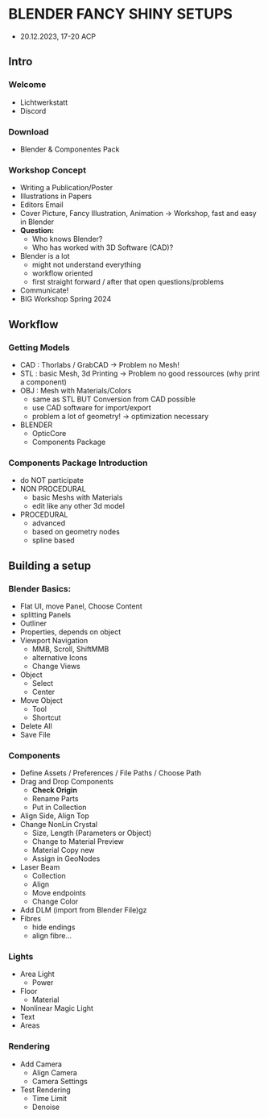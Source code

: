 # BLENDER FANCY SHINY SETUPS

- 20.12.2023, 17-20 ACP 

## Intro
### Welcome
- Lichtwerkstatt
- Discord
### Download
- Blender & Componentes Pack
### Workshop Concept
- Writing a Publication/Poster
- Illustrations in Papers
- Editors Email
- Cover Picture, Fancy Illustration, Animation
-> Workshop, fast and easy in Blender
- **Question:** 
  - Who knows Blender?
  - Who has worked with 3D Software (CAD)?
- Blender is a lot
  - might not understand everything
  - workflow oriented
  - first straight forward / after that open questions/problems
- Communicate!
- BIG Workshop Spring 2024

## Workflow

### Getting Models
- CAD : Thorlabs / GrabCAD
  -> Problem no Mesh!
- STL : basic Mesh, 3d Printing
  -> Problem no good ressources (why print a component)
- OBJ : Mesh with Materials/Colors
  - same as STL BUT Conversion from CAD possible
  - use CAD software for import/export
  - problem a lot of geometry! -> optimization necessary
- BLENDER
  - OpticCore
  - Components Package

### Components Package Introduction
- do NOT participate
- NON PROCEDURAL
  - basic Meshs with Materials
  - edit like any other 3d model
- PROCEDURAL
  - advanced
  - based on geometry nodes
  - spline based

## Building a setup

### Blender Basics:
- Flat UI, move Panel, Choose Content
- splitting Panels
- Outliner
- Properties, depends on object
- Viewport Navigation
  - MMB, Scroll, ShiftMMB
  - alternative Icons
  - Change Views
- Object
  - Select
  - Center
- Move Object
  - Tool
  - Shortcut
- Delete All
- Save File

### Components  
- Define Assets / Preferences / File Paths / Choose Path
- Drag and Drop Components  
  - **Check Origin**
  - Rename Parts
  - Put in Collection
- Align Side, Align Top
- Change NonLin Crystal
  - Size, Length (Parameters or Object)
  - Change to Material Preview
  - Material Copy new
  - Assign in GeoNodes
- Laser Beam
  - Collection 
  - Align
  - Move endpoints
  - Change Color
- Add DLM (import from Blender File)gz
- Fibres
  - hide endings
  - align fibre...


### Lights
- Area Light
  - Power
- Floor
  - Material
- Nonlinear Magic Light
- Text
- Areas

### Rendering
- Add Camera
  - Align Camera
  - Camera Settings
- Test Rendering
  - Time Limit
  - Denoise


